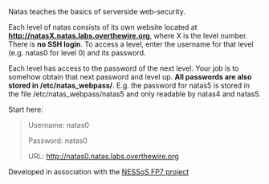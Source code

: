 Natas teaches the basics of serverside web-security.

Each level of natas consists of its own website located at **http://natasX.natas.labs.overthewire.org**, where X is the level number. 
There is **no SSH login**. 
To access a level, enter the username for that level (e.g. natas0 for level 0) and its password.

Each level has access to the password of the next level. Your job is to somehow obtain that next password and level up. 
**All passwords are also stored in /etc/natas_webpass/**. 
E.g. the password for natas5 is stored in the file /etc/natas_webpass/natas5 and only readable by natas4 and natas5.

Start here:

> Username: natas0
> 
> Password: natas0
> 
> URL:      http://natas0.natas.labs.overthewire.org

Developed in association with
the [NESSoS FP7 project](http://www.nessos-project.eu/)
